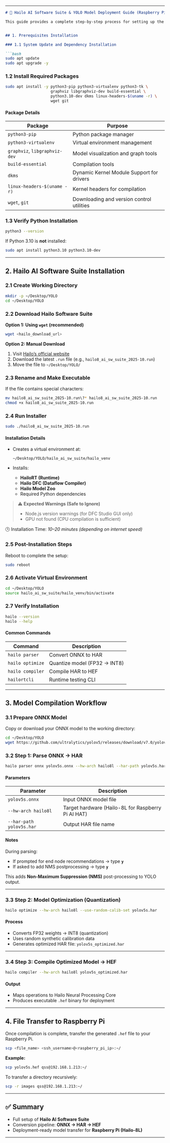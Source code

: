 
---

````markdown
# 🚀 Hailo AI Software Suite & YOLO Model Deployment Guide (Raspberry Pi)

This guide provides a complete step-by-step process for setting up the **Hailo AI Software Suite**, compiling a YOLO model (ONNX → HAR → HEF), and deploying it on a **Raspberry Pi AI HAT (Hailo-8L)**.


## 1. Prerequisites Installation

### 1.1 System Update and Dependency Installation

```bash
sudo apt update
sudo apt upgrade -y
````

### 1.2 Install Required Packages

```bash
sudo apt install -y python3-pip python3-virtualenv python3-tk \
                    graphviz libgraphviz-dev build-essential \
                    python3.10-dev dkms linux-headers-$(uname -r) \
                    wget git
```

#### Package Details

| Package                       | Purpose                                   |
| ----------------------------- | ----------------------------------------- |
| `python3-pip`                 | Python package manager                    |
| `python3-virtualenv`          | Virtual environment management            |
| `graphviz`, `libgraphviz-dev` | Model visualization and graph tools       |
| `build-essential`             | Compilation tools                         |
| `dkms`                        | Dynamic Kernel Module Support for drivers |
| `linux-headers-$(uname -r)`   | Kernel headers for compilation            |
| `wget`, `git`                 | Downloading and version control utilities |

### 1.3 Verify Python Installation

```bash
python3 --version
```

If Python 3.10 is **not** installed:

```bash
sudo apt install python3.10 python3.10-dev
```

---

## 2. Hailo AI Software Suite Installation

### 2.1 Create Working Directory

```bash
mkdir -p ~/Desktop/YOLO
cd ~/Desktop/YOLO
```

### 2.2 Download Hailo Software Suite

**Option 1: Using `wget` (recommended)**

```bash
wget <hailo_download_url>
```

**Option 2: Manual Download**

1. Visit [Hailo’s official website](https://hailo.ai/software-suite/)
2. Download the latest `.run` file (e.g., `hailo8_ai_sw_suite_2025-10.run`)
3. Move the file to `~/Desktop/YOLO/`

### 2.3 Rename and Make Executable

If the file contains special characters:

```bash
mv hailo8_ai_sw_suite_2025-10.run\?* hailo8_ai_sw_suite_2025-10.run
chmod +x hailo8_ai_sw_suite_2025-10.run
```

### 2.4 Run Installer

```bash
sudo ./hailo8_ai_sw_suite_2025-10.run
```

#### Installation Details

* Creates a virtual environment at:

  ```
  ~/Desktop/YOLO/hailo_ai_sw_suite/hailo_venv
  ```
* Installs:

  * **HailoRT (Runtime)**
  * **Hailo DFC (Dataflow Compiler)**
  * **Hailo Model Zoo**
  * Required Python dependencies

> ⚠️ **Expected Warnings (Safe to Ignore)**
>
> * Node.js version warnings (for DFC Studio GUI only)
> * GPU not found (CPU compilation is sufficient)

🕒 Installation Time: *10–20 minutes (depending on internet speed)*

### 2.5 Post-Installation Steps

Reboot to complete the setup:

```bash
sudo reboot
```

### 2.6 Activate Virtual Environment

```bash
cd ~/Desktop/YOLO
source hailo_ai_sw_suite/hailo_venv/bin/activate
```

### 2.7 Verify Installation

```bash
hailo --version
hailo --help
```

#### Common Commands

| Command          | Description                  |
| ---------------- | ---------------------------- |
| `hailo parser`   | Convert ONNX to HAR          |
| `hailo optimize` | Quantize model (FP32 → INT8) |
| `hailo compiler` | Compile HAR to HEF           |
| `hailortcli`     | Runtime testing CLI          |

---

## 3. Model Compilation Workflow

### 3.1 Prepare ONNX Model

Copy or download your ONNX model to the working directory:

```bash
cd ~/Desktop/YOLO
wget https://github.com/ultralytics/yolov5/releases/download/v7.0/yolov5s.onnx
```

### 3.2 Step 1: Parse ONNX → HAR

```bash
hailo parser onnx yolov5s.onnx --hw-arch hailo8l --har-path yolov5s.har
```

#### Parameters

| Parameter                | Description                                        |
| ------------------------ | -------------------------------------------------- |
| `yolov5s.onnx`           | Input ONNX model file                              |
| `--hw-arch hailo8l`      | Target hardware (Hailo-8L for Raspberry Pi AI HAT) |
| `--har-path yolov5s.har` | Output HAR file name                               |

#### Notes

During parsing:

* If prompted for end node recommendations → type **`y`**
* If asked to add NMS postprocessing → type **`y`**

This adds **Non-Maximum Suppression (NMS)** post-processing to YOLO output.

---

### 3.3 Step 2: Model Optimization (Quantization)

```bash
hailo optimize --hw-arch hailo8l --use-random-calib-set yolov5s.har
```

#### Process

* Converts FP32 weights → INT8 (quantization)
* Uses random synthetic calibration data
* Generates optimized HAR file: `yolov5s_optimized.har`

---

### 3.4 Step 3: Compile Optimized Model → HEF

```bash
hailo compiler --hw-arch hailo8l yolov5s_optimized.har
```

#### Output

* Maps operations to Hailo Neural Processing Core
* Produces executable `.hef` binary for deployment

---

## 4. File Transfer to Raspberry Pi

Once compilation is complete, transfer the generated `.hef` file to your Raspberry Pi.

```bash
scp <file_name> <ssh_username>@<raspberry_pi_ip>:~/
```

**Example:**

```bash
scp yolov5s.hef qss@192.168.1.213:~/
```

To transfer a directory recursively:

```bash
scp -r images qss@192.168.1.213:~/
```

---

## ✅ Summary

* Full setup of **Hailo AI Software Suite**
* Conversion pipeline: **ONNX → HAR → HEF**
* Deployment-ready model transfer for **Raspberry Pi (Hailo-8L)**

---


